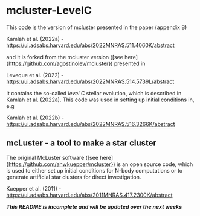 # mcluster-LevelC

This code is the version of mcluster presented in the paper (appendix B)

Kamlah et al. (2022a) - https://ui.adsabs.harvard.edu/abs/2022MNRAS.511.4060K/abstract 

and it is forked from the mcluster version ([see here]{https://github.com/agostinolev/mcluster}) presented in 

Leveque et al. (2022) - https://ui.adsabs.harvard.edu/abs/2022MNRAS.514.5739L/abstract

It contains the so-called _level C_ stellar evolution, which is described in Kamlah et al. (2022a).
This code was used in setting up initial conditions in, e.g

Kamlah et al. (2022b) - https://ui.adsabs.harvard.edu/abs/2022MNRAS.516.3266K/abstract

## mcLuster - a tool to make a star cluster

The original McLuster software ([see here]{https://github.com/ahwkuepper/mcluster}) is an open source code, which is
used to either set up initial conditions for N-body computations or
to generate artificial star clusters for direct investigation.

Kuepper et al. (2011) - https://ui.adsabs.harvard.edu/abs/2011MNRAS.417.2300K/abstract

_**This README is incomplete and will be updated over the next weeks**_